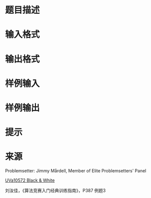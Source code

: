 

# 题目描述



# 输入格式



# 输出格式



# 样例输入



# 样例输出



# 提示



# 来源


<p>
Problemsetter: Jimmy Mårdell, Member of Elite Problemsetters&#39; Panel
</p>
<p>
<a href="http://uva.onlinejudge.org/index.php?option=com_onlinejudge&amp;Itemid=8&amp;category=17&amp;page=show_problem&amp;problem=1513" target="_blank">UVa10572 Black &amp; White</a> 
</p>
<p>
刘汝佳，《算法竞赛入门经典训练指南》，P387 例题3
</p>

